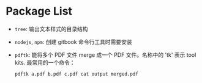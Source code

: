 Package List
==================

- `tree`: 输出文本样式的目录结构
- `nodejs`, `npm`: 创建 gitbook 命令行工具时需要安装
- `pdftk`: 能将多个 PDF 文件 merge 成一个 PDF 文件。名称中的 'tk' 表示 tool kits. 最常用的一个命令：
  
  ```
  pdftk a.pdf b.pdf c.pdf cat output merged.pdf
  ```
